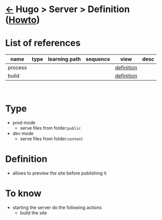 <head><link rel="stylesheet" href="../../../md.css"/><script src="../../../md.js"></script></head>

[//]: #(Reference)
[Repo_Readme]:  ../list/object_list.md
[Item_Howto]:      ../howto/server_howto.md

[process_whatis]:  ../whatis/process_whatis.md
[build_whatis]:    ../whatis/build_whatis.md



# [&larr;][Repo_Readme] Hugo > Server > Definition ([Howto][Item_Howto])
# List of references
|name|type|learning path|sequence|view|desc|
|-|-|-|-|-|-|
|process||||[definition][process_whatis]|
|build||||[definition][build_whatis]|
<br>

# Type
- prod mode
  - serve files from folder:`public`
- dev mode
  - serve files from folder:`content`
# Definition
- allows to preview the site before publishing it

# To know
- starting the server do the following actions
  - build the site




